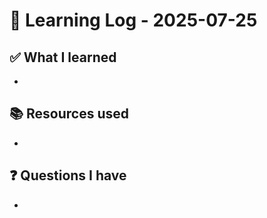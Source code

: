 # 🧠 Learning Log - 2025-07-25

## ✅ What I learned

- 

## 📚 Resources used

- 

## ❓ Questions I have

- 
